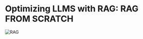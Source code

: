 # Optimizing LLMS with RAG: RAG FROM SCRATCH

![RAG](https://github.com/user-attachments/assets/f9f03c36-190c-4bae-8dd4-8d717370bef5)


